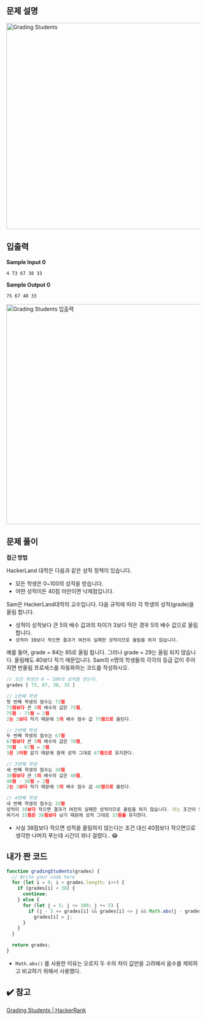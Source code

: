 ## 문제 설명

<img width="537" alt="Grading Students" src="https://user-images.githubusercontent.com/47416686/123376277-32a6d500-d5c5-11eb-9a34-8e503cdda995.png">

## 입출력

**Sample Input 0**

`4 73 67 38 33`

**Sample Output 0**

`75 67 40 33`

<img width="573" alt="Grading Students 입출력" src="https://user-images.githubusercontent.com/47416686/123376269-2f134e00-d5c5-11eb-8e10-4406ca5267ac.png">

## 문제 풀이

**접근 방법**

HackerLand 대학은 다음과 같은 성적 정책이 있습니다.

- 모든 학생은 0~100의 성적을 받습니다.
- 어떤 성적이든 40점 미만이면 낙제점입니다.

Sam은 HackerLand대학의 교수입니다. 다음 규칙에 따라 각 학생의 성적(grade)을 올림 합니다.

- 성적이 성적보다 큰 5의 배수 값과의 차이가 3보다 작은 경우 5의 배수 값으로 올림 합니다.
- `성적이 38보다 작으면 결과가 여전히 실패한 성적이므로 올림을 하지 않습니다.`

예를 들어, grade = 84는 85로 올림 됩니다. 그러나 grade = 29는 올림 되지 않습니다. 올림해도 40보다 작기 때문입니다.
Sam의 n명의 학생들의 각각의 등급 값이 주어지면 반올림 프로세스를 자동화하는 코드를 작성하시오.

```jsx
// 모든 학생은 0 ~ 100의 성적을 받는다.
grades [ 73, 67, 38, 33 ]

// 1번째 학생
첫 번째 학생의 점수는 73점
73점보다 큰 5의 배수의 값은 75점,
75점 - 73점 = 2점
2는 3보다 작기 때문에 5의 배수 점수 값 75점으로 올린다.

// 2번째 학생
두 번째 학생의 점수는 67점
67점보다 큰 5의 배수의 값은 70점,
70점 - 67점 = 3점
3은 3이랑 같기 때문에 원래 성적 그대로 67점으로 유지한다.

// 3번째 학생
세 번째 학생의 점수는 38점
38점보다 큰 5의 배수의 값은 40점,
40점 - 38점 = 2점
2는 3보다 작기 때문에 5의 배수 점수 값 40점으로 올린다.

// 4번째 학생
네 번째 학생의 점수는 33점
성적이 38보다 작으면 결과가 여전히 실패한 성적이므로 올림을 하지 않습니다. 라는 조건이 있기 때문에
여기서 33점은 38점보다 낮기 때문에 성적 그대로 33점을 유지한다.

```

- 사실 38점보다 작으면 성적을 올림하지 않는다는 조건 대신 40점보다 작으면으로 생각한 나머지 푸는데 시간이 꾀나 걸렸다.. 😂

## 내가 짠 코드

```jsx
function gradingStudents(grades) {
  // Write your code here
  for (let i = 0; i < grades.length; i++) {
    if (grades[i] < 38) {
      continue;
    } else {
      for (let j = 5; j <= 100; j += 5) {
        if (j - 5 <= grades[i] && grades[i] <= j && Math.abs(j - grades[i]) < 3)
          grades[i] = j;
      }
    }
  }

  return grades;
}
```

- `Math.abs()` 를 사용한 이유는 오로지 두 수의 차이 값만을 고려해서 음수를 제외하고 비교하기 위해서 사용했다.

## ✔️ 참고

[Grading Students | HackerRank](https://www.hackerrank.com/challenges/grading/problem)
